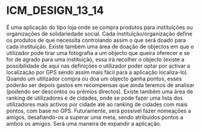 ICM_DESIGN_13_14
================

É uma aplicação do tipo loja onde se compra produtos para instituições ou organizações de solidariedade social.
Cada instituição/organização define os produtos de que necessita controlando assim o que será doado para cada instituição.
Existe também uma área de doação de objectos em que o utilizador pode tirar uma fotografia a um objecto que queira oferecer e se for de agrado para uma instituição, essa irá recolher o objecto (existe a possibilidade de aqui nas definições o utilizador poder optar por activar a localização por GPS sendo assim mais fácil para a aplicação localiza-lo).
Quando um utilizador compra ou doa um objecto ganha pontos, esses poderão ser depois gastos em recompensas que ainda teremos de analisar (podendo ser descontos ou prémios directos). Existe também uma área de ranking de utilizadores e de cidades, onde se pode fazer uma lista dos utilizadores mais activos por cidade até ao ranking de cidades com mais pontos, com base no GPS.
Futuramente, será possível fazer nomeações a amigos, desafiando-os a superar uma meta, sendo atribuídos pontos a ambos os amigos. Será uma maneira de expandir a aplicação.
